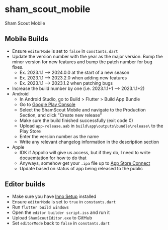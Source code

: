 # sham_scout_mobile

Sham Scout Mobile

## Mobile Builds
- Ensure `editorMode` is set to `false` in `constants.dart`
- Update the version number with the year as the major version. Bump the minor version for new features and bump the patch number for bug fixes.
    - Ex. 2023.1.1 --> 2024.0.0 at the start of a new season
    - Ex. 2023.1.1 --> 2023.2.0 when adding new features
    - Ex. 2023.1.1 --> 2023.1.2 when patching bugs
- Increase the build number by one (i.e. 2023.1.1+1 --> 2023.1.1+2)
- Android
  - In Android Studio, go to Build > Flutter > Build App Bundle
  - Go to [Google Play Console](https://play.google.com/console)
  - Select the ShamScout Mobile and navigate to the Production Section, and click "Create new release"
  - Make sure the build finished successfully (exit code 0)
  - Upload `app-release.aab` in `build\app\outputs\bundle\release\` to the Play Store
  - Enter the version number as the name
  - Write any relevant changelog information in the description section
- Apple
  - IDK if Appollo will give us access, but if they do, I need to write docuemtation for how to do that
  - Anyways, somehow get your `.ipa` file up to [App Store Connect](https://appstoreconnect.apple.com)
  - Update based on status of app being released to the public

## Editor builds
- Make sure you have [Inno Setup](https://jrsoftware.org/isdl.php) installed
- Ensure `editorMode` is set to `true` in `constants.dart`
- Run `flutter build windows`
- Open the `editor builder script.iss` and run it
- Upload `ShamScoutEditor.exe` to GitHub
- Set `editorMode` back to `false` in `constants.dart`

